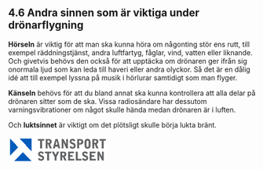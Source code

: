## 4.6 Andra sinnen som är viktiga under drönarflygning

**Hörseln** är viktig för att man ska kunna höra om någonting stör ens rutt, till exempel räddningstjänst, andra luftfartyg, fåglar, vind, vatten eller liknande. Och givetvis behövs den också för att upptäcka om drönaren ger ifrån sig onormala ljud som kan leda till haveri eller andra olyckor. Så det är en dålig idé att till exempel lyssna på musik i hörlurar samtidigt som man flyger.

**Känseln** behövs för att du bland annat ska kunna kontrollera att alla delar på drönaren sitter som de ska. Vissa radiosändare har dessutom varningsvibrationer om något skulle hända medan drönaren är i luften.

Och **luktsinnet** är viktigt om det plötsligt skulle börja lukta bränt.

![Transport Styrelsen](./images/Logga.png)
